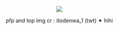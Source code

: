 <p align="center">
  <img src="https://iili.io/2WnyImF.png" />
</p>

<p align="center">
pfp and top img cr : itodenwa_1 (twt)
✦ hihi
</p>
